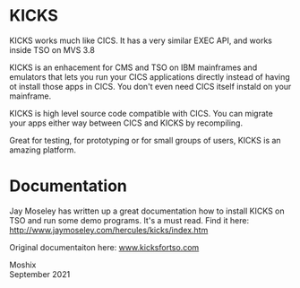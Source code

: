 # KICKS

KICKS works much like CICS. It has a very similar EXEC API, and works inside TSO on MVS 3.8

KICKS is an enhacement for CMS and TSO on IBM mainframes and emulators that lets you run your CICS applications directly instead of having ot install those apps in CICS. You don't even need CICS itself instald on your mainframe. 

KICKS is high level source code compatible with CICS. You can migrate your apps either way between CICS and KICKS by recompiling. 

Great for testing, for prototyping or for small groups of users, KICKS is an amazing platform. 

Documentation
=============

Jay Moseley has written up a great documentation how to install KICKS on TSO and run some demo programs. It's a must read. Find it here: http://www.jaymoseley.com/hercules/kicks/index.htm

Original documentaiton here: www.kicksfortso.com


Moshix
<br>
September 2021
